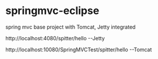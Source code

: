 # springmvc-eclipse
spring mvc base project with Tomcat, Jetty integrated

http://localhost:4080/spitter/hello  --Jetty

http://localhost:10080/SpringMVCTest/spitter/hello --Tomcat


